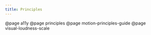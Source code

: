 ```yaml
---
title: Principles
---
```


@page a11y
@page principles
@page motion-principles-guide
@page visual-loudness-scale
